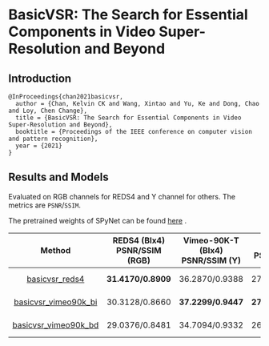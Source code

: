 # BasicVSR: The Search for Essential Components in Video Super-Resolution and Beyond

## Introduction

```
@InProceedings{chan2021basicvsr,
  author = {Chan, Kelvin CK and Wang, Xintao and Yu, Ke and Dong, Chao and Loy, Chen Change},
  title = {BasicVSR: The Search for Essential Components in Video Super-Resolution and Beyond},
  booktitle = {Proceedings of the IEEE conference on computer vision and pattern recognition},
  year = {2021}
}
```

## Results and Models

Evaluated on RGB channels for REDS4 and Y channel for others. The metrics are `PSNR`/`SSIM`.

The pretrained weights of SPyNet can be found [here](https://download.openmmlab.com/mmediting/restorers/basicvsr/spynet_20210409-322d39be.pth)   .


|                                                             Method                                                             | REDS4 (BIx4)<br>PSNR/SSIM (RGB) | Vimeo-90K-T (BIx4)<br>PSNR/SSIM (Y) | Vid4 (BIx4)<br>PSNR/SSIM (Y) | UDM10 (BDx4)<br>PSNR/SSIM (Y) | Vimeo-90K-T (BDx4)<br>PSNR/SSIM (Y) | Vid4 (BDx4)<br>PSNR/SSIM (Y) |                                                                                                               Download                                                                                                              |
|:------------------------------------------------------------------------------------------------------------------------------:|:-------------------------------:|:-----------------------------------:|:----------------------------:|:-----------------------------:|:-----------------------------------:|:----------------------------:|:-----------------------------------------------------------------------------------------------------------------------------------------------------------------------------------------------------------------------------------:|
|        [basicvsr_reds4](https://github.com/open-mmlab/mmediting/blob/master/configs/restorers/basicvsr/basicvsr_reds.py)       |        **31.4170/0.8909**       |            36.2870/0.9388           |        27.2223/0.8298        |         33.4510/0.9297        |            34.5053/0.9280           |        24.4390/0.7441        |       [model](https://download.openmmlab.com/mmediting/restorers/basicvsr/basicvsr_reds4_20120409-b4b03f4d.pth) \| [log](https://download.openmmlab.com/mmediting/restorers/basicvsr/basicvsr_reds4_20210409_092646.log.json)       |
| [basicvsr_vimeo90k_bi](https://github.com/open-mmlab/mmediting/blob/master/configs/restorers/basicvsr/basicvsr_vimeo90k_bi.py) |          30.3128/0.8660         |          **37.2299/0.9447**         |      **27.2296/0.8227**      |         34.5488/0.9423        |            34.8713/0.9313           |        25.0377/0.7622        | [model](https://download.openmmlab.com/mmediting/restorers/basicvsr/basicvsr_vimeo90k_bi_20210409-ef89bf61.pth) \| [log](https://download.openmmlab.com/mmediting/restorers/basicvsr/basicvsr_vimeo90k_bi_20210409_132702.log.json) |
| [basicvsr_vimeo90k_bd](https://github.com/open-mmlab/mmediting/blob/master/configs/restorers/basicvsr/basicvsr_vimeo90k_bd.py) |          29.0376/0.8481         |            34.7094/0.9332           |        26.2356/0.8000        |       **39.8802/0.9683**      |          **37.5730/0.9495**         |      **27.9278/0.8537**      | [model](https://download.openmmlab.com/mmediting/restorers/basicvsr/basicvsr_vimeo90k_bd_20210409-b5a982fc.pth) \| [log](https://download.openmmlab.com/mmediting/restorers/basicvsr/basicvsr_vimeo90k_bd_20210409_132740.log.json) |

